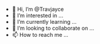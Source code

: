- 👋 Hi, I’m @Travjayce
- 👀 I’m interested in ...
- 🌱 I’m currently learning ...
- 💞️ I’m looking to collaborate on ...
- 📫 How to reach me ...

<!---
Travjayce/Travjayce is a ✨ special ✨ repository because its `README.md` (this file) appears on your GitHub profile.
You can click the Preview link to take a look at your changes.
--->
